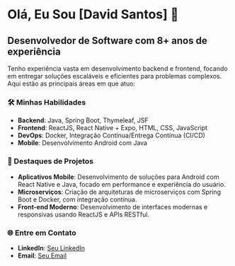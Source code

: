 # Olá, Eu Sou [David Santos] 👋

## Desenvolvedor de Software com 8+ anos de experiência

Tenho experiência vasta em desenvolvimento backend e frontend, focando em entregar soluções escaláveis e eficientes para problemas complexos. Aqui estão as principais áreas em que atuo:

### 🛠️ Minhas Habilidades

- **Backend**: Java, Spring Boot, Thymeleaf, JSF
- **Frontend**: ReactJS, React Native + Expo, HTML, CSS, JavaScript
- **DevOps**: Docker, Integração Contínua/Entrega Contínua (CI/CD)
- **Mobile**: Desenvolvimento Android com Java

### 🌟 Destaques de Projetos

- **Aplicativos Mobile**: Desenvolvimento de soluções para Android com React Native e Java, focado em performance e experiência do usuário.
- **Microserviços**: Criação de arquiteturas de microserviços com Spring Boot e Docker, com integração contínua.
- **Front-end Moderno**: Desenvolvimento de interfaces modernas e responsivas usando ReactJS e APIs RESTful.

### 🌐 Entre em Contato

- **LinkedIn**: [Seu LinkedIn]([#](https://www.linkedin.com/in/david-santos-30712257/))
- **Email**: [Seu Email](mailto:davidms.santos0@gmail.com)
